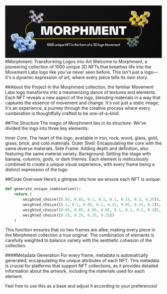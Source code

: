 ![image_alt](https://github.com/LennyStuck/moprhment/blob/main/img_readme.png)
#Morphment: Transforming Logos into Art
Welcome to Morphment, a pioneering collection of 1000 unique 3D NFTs that breathes life into the Movement Labs logo like you've never seen before. This isn't just a logo—it's a dynamic expression of art, where every piece tells its own story.

##About the Project
In the Morphment collection, the familiar Movement Labs logo transforms into a mesmerizing dance of textures and elements. Each NFT reveals a new aspect of the logo, blending materials in a way that captures the essence of movement and change. It's not just a static image; it's an experience, a journey through the creative process where every combination is thoughtfully crafted to be one-of-a-kind.

##The Structure
The magic of Morphment lies in its structure. We've divided the logo into three key elements:

Inner Core: The heart of the logo, available in iron, rock, wood, glass, gold, grass, brick, and cold materials.
Outer Shell: Encapsulating the core with the same diverse materials.
Side Frame: Adding depth and definition, also featuring the same material variety.
Background: Setting the stage with banana, columns, gods, or dark themes.
Each element is meticulously combined to create a unique visual experience, with every frame being a distinct expression of the logo.

##Code Overview
Here’s a glimpse into how we ensure each NFT is unique:
```python
def generate_unique_combination():
    return (
        weighted_choice([0.05, 0.05, 0.1, 0.1, 0.1, 0.15, 0.2, 0.25]),  
        weighted_choice([0.1, 0.1, 0.05, 0.2, 0.15, 0.05, 0.15, 0.2]),  
        weighted_choice([0.05, 0.05, 0.05, 0.05, 0.1, 0.2, 0.2, 0.3]),  
        weighted_choice([0.15, 0.25, 0.35, 0.25]) 
    )
```
This function ensures that no two frames are alike, making every piece in the Morphment collection a true original. The combination of elements is carefully weighted to balance variety with the aesthetic cohesion of the collection.

####Metadata Generation
For every frame, metadata is automatically generated, encapsulating the unique attributes of each NFT. This metadata is crucial for platforms that support NFT collections, as it provides detailed information about the artwork, including the materials used for each element.

Feel free to use this as a base and adjust it according to your preferences!
